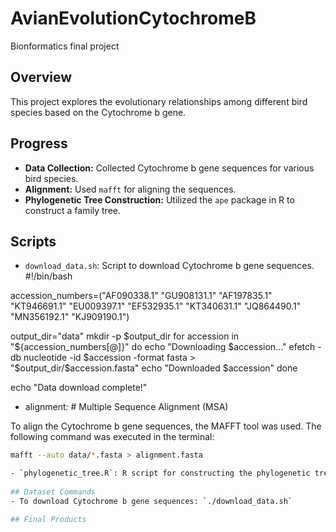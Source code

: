 # AvianEvolutionCytochromeB
Bionformatics final project

## Overview
This project explores the evolutionary relationships among different bird species based on the Cytochrome b gene.

## Progress
- **Data Collection:** Collected Cytochrome b gene sequences for various bird species. 
- **Alignment:** Used `mafft` for aligning the sequences. 
- **Phylogenetic Tree Construction:** Utilized the `ape` package in R to construct a family tree.

## Scripts
- `download_data.sh`: Script to download Cytochrome b gene sequences.
#!/bin/bash

accession_numbers=("AF090338.1" "GU908131.1" "AF197835.1" "KT946691.1" "EU009397.1" "EF532935.1" "KT340631.1" "JQ864490.1" "MN356192.1" "KJ909190.1")

output_dir="data"
mkdir -p $output_dir
for accession in "${accession_numbers[@]}"
do
    echo "Downloading $accession..."
    efetch -db nucleotide -id $accession -format fasta > "$output_dir/$accession.fasta"
    echo "Downloaded $accession"
done

echo "Data download complete!"

- alignment: # Multiple Sequence Alignment (MSA)

To align the Cytochrome b gene sequences, the MAFFT tool was used. The following command was executed in the terminal:

```bash
mafft --auto data/*.fasta > alignment.fasta

- `phylogenetic_tree.R`: R script for constructing the phylogenetic tree.
  
## Dataset Commands
- To download Cytochrome b gene sequences: `./download_data.sh`

## Final Products

